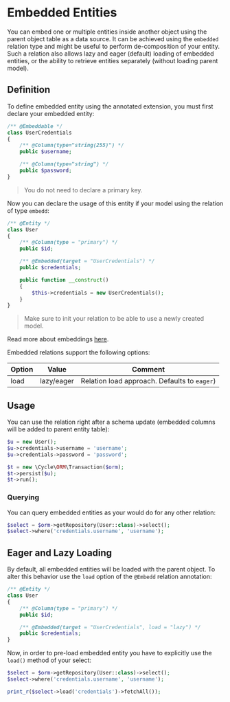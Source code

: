 # Embedded Entities
You can embed one or multiple entities inside another object using the parent object table as a data source. It can be achieved using the
`embedded` relation type and might be useful to perform de-composition of your entity. Such a relation also allows lazy and eager (default)
loading of embedded entities, or the ability to retrieve entities separately (without loading parent model).

## Definition
To define embedded entity using the annotated extension, you must first declare your embedded entity:

```php
/** @Embeddable */
class UserCredentials
{
    /** @Column(type="string(255)") */
    public $username;

    /** @Column(type="string") */
    public $password;
}
```

> You do not need to declare a primary key.

Now you can declare the usage of this entity if your model using the relation of type `embedd`:

```php
/** @Entity */
class User
{
    /** @Column(type = "primary") */
    public $id;

    /** @Embedded(target = "UserCredentials") */
    public $credentials;

    public function __construct()
    {
        $this->credentials = new UserCredentials();
    }
}
```

> Make sure to init your relation to be able to use a newly created model.

Read more about embeddings [here](/annotated/embeddings.md).

Embedded relations support the following options:

Option      | Value  | Comment
---         | ---    | ----
load        | lazy/eager | Relation load approach. Defaults to `eager`)

## Usage
You can use the relation right after a schema update (embedded columns will be added to parent entity table):

```php
$u = new User();
$u->credentials->username = 'username';
$u->credentials->password = 'password';

$t = new \Cycle\ORM\Transaction($orm);
$t->persist($u);
$t->run();
```


### Querying
You can query embedded entities as your would do for any other relation:

```php
$select = $orm->getRepository(User::class)->select();
$select->where('credentials.username', 'username');
```

## Eager and Lazy Loading
By default, all embedded entities will be loaded with the parent object. To alter this behavior use the `load` option of the `@Embedd` relation annotation:

```php
/** @Entity */
class User
{
    /** @Column(type = "primary") */
    public $id;

    /** @Embedded(target = "UserCredentials", load = "lazy") */
    public $credentials;
}
```

Now, in order to pre-load embedded entity you have to explicitly use the `load()` method of your select:

```php
$select = $orm->getRepository(User::class)->select();
$select->where('credentials.username', 'username');

print_r($select->load('credentials')->fetchAll());
```
